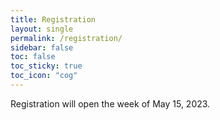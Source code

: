 ```yaml
---
title: Registration
layout: single
permalink: /registration/
sidebar: false
toc: false
toc_sticky: true
toc_icon: "cog"
---
```


<!-- **Registration is now closed.**
{: .notice .notice--info .text-center} -->

Registration will open the week of May 15, 2023.